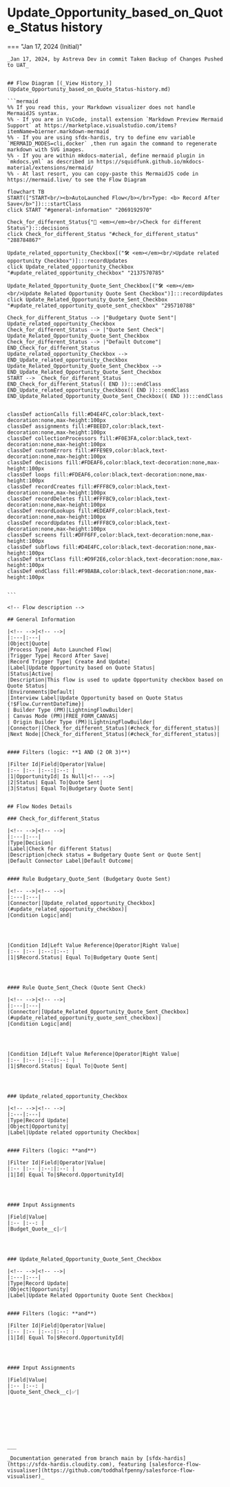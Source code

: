 # Update_Opportunity_based_on_Quote_Status history

<!-- This page has been generated to be viewed with mkdocs-material, you can not view it just as markdown . Activate tab plugin following the doc at https://squidfunk.github.io/mkdocs-material/reference/content-tabs/ -->

=== "Jan 17, 2024 (Initial)"

    _Jan 17, 2024, by Astreva Dev in commit Taken Backup of Changes Pushed to UAT_

    
    ## Flow Diagram [(_View History_)](Update_Opportunity_based_on_Quote_Status-history.md)
    
    ```mermaid
    %% If you read this, your Markdown visualizer does not handle MermaidJS syntax.
    %% - If you are in VsCode, install extension `Markdown Preview Mermaid Support` at https://marketplace.visualstudio.com/items?itemName=bierner.markdown-mermaid
    %% - If you are using sfdx-hardis, try to define env variable `MERMAID_MODES=cli,docker` ,then run again the command to regenerate markdown with SVG images.
    %% - If you are within mkdocs-material, define mermaid plugin in `mkdocs.yml` as described in https://squidfunk.github.io/mkdocs-material/extensions/mermaid/
    %% - At last resort, you can copy-paste this MermaidJS code in https://mermaid.live/ to see the Flow Diagram
    
    flowchart TB
    START(["START<br/><b>AutoLaunched Flow</b></br>Type: <b> Record After Save</b>"]):::startClass
    click START "#general-information" "2069192970"
    
    Check_for_different_Status{"🔀 <em></em><br/>Check for different Status"}:::decisions
    click Check_for_different_Status "#check_for_different_status" "288784867"
    
    Update_related_opportunity_Checkbox[("🛠️ <em></em><br/>Update related opportunity Checkbox")]:::recordUpdates
    click Update_related_opportunity_Checkbox "#update_related_opportunity_checkbox" "2137570785"
    
    Update_Related_Opportunity_Quote_Sent_Checkbox[("🛠️ <em></em><br/>Update Related Opportunity Quote Sent Checkbox")]:::recordUpdates
    click Update_Related_Opportunity_Quote_Sent_Checkbox "#update_related_opportunity_quote_sent_checkbox" "295710788"
    
    Check_for_different_Status --> |"Budgetary Quote Sent"| Update_related_opportunity_Checkbox
    Check_for_different_Status --> |"Quote Sent Check"| Update_Related_Opportunity_Quote_Sent_Checkbox
    Check_for_different_Status --> |"Default Outcome"| END_Check_for_different_Status
    Update_related_opportunity_Checkbox --> END_Update_related_opportunity_Checkbox
    Update_Related_Opportunity_Quote_Sent_Checkbox --> END_Update_Related_Opportunity_Quote_Sent_Checkbox
    START -->  Check_for_different_Status
    END_Check_for_different_Status(( END )):::endClass
    END_Update_related_opportunity_Checkbox(( END )):::endClass
    END_Update_Related_Opportunity_Quote_Sent_Checkbox(( END )):::endClass
    
    
    classDef actionCalls fill:#D4E4FC,color:black,text-decoration:none,max-height:100px
    classDef assignments fill:#FBEED7,color:black,text-decoration:none,max-height:100px
    classDef collectionProcessors fill:#F0E3FA,color:black,text-decoration:none,max-height:100px
    classDef customErrors fill:#FFE9E9,color:black,text-decoration:none,max-height:100px
    classDef decisions fill:#FDEAF6,color:black,text-decoration:none,max-height:100px
    classDef loops fill:#FDEAF6,color:black,text-decoration:none,max-height:100px
    classDef recordCreates fill:#FFF8C9,color:black,text-decoration:none,max-height:100px
    classDef recordDeletes fill:#FFF8C9,color:black,text-decoration:none,max-height:100px
    classDef recordLookups fill:#EDEAFF,color:black,text-decoration:none,max-height:100px
    classDef recordUpdates fill:#FFF8C9,color:black,text-decoration:none,max-height:100px
    classDef screens fill:#DFF6FF,color:black,text-decoration:none,max-height:100px
    classDef subflows fill:#D4E4FC,color:black,text-decoration:none,max-height:100px
    classDef startClass fill:#D9F2E6,color:black,text-decoration:none,max-height:100px
    classDef endClass fill:#F9BABA,color:black,text-decoration:none,max-height:100px
    
    
    ```
    
    <!-- Flow description -->
    
    ## General Information
    
    |<!-- -->|<!-- -->|
    |:---|:---|
    |Object|Quote|
    |Process Type| Auto Launched Flow|
    |Trigger Type| Record After Save|
    |Record Trigger Type| Create And Update|
    |Label|Update Opportunity based on Quote Status|
    |Status|Active|
    |Description|This flow is used to update Opportunity checkbox based on Quote Status|
    |Environments|Default|
    |Interview Label|Update Opportunity based on Quote Status {!$Flow.CurrentDateTime}|
    | Builder Type (PM)|LightningFlowBuilder|
    | Canvas Mode (PM)|FREE_FORM_CANVAS|
    | Origin Builder Type (PM)|LightningFlowBuilder|
    |Connector|[Check_for_different_Status](#check_for_different_status)|
    |Next Node|[Check_for_different_Status](#check_for_different_status)|
    
    
    #### Filters (logic: **1 AND (2 OR 3)**)
    
    |Filter Id|Field|Operator|Value|
    |:-- |:-- |:--:|:--: |
    |1|OpportunityId| Is Null|<!-- -->|
    |2|Status| Equal To|Quote Sent|
    |3|Status| Equal To|Budgetary Quote Sent|
    
    
    ## Flow Nodes Details
    
    ### Check_for_different_Status
    
    |<!-- -->|<!-- -->|
    |:---|:---|
    |Type|Decision|
    |Label|Check for different Status|
    |Description|check status = Budgetary Quote Sent or Quote Sent|
    |Default Connector Label|Default Outcome|
    
    
    #### Rule Budgetary_Quote_Sent (Budgetary Quote Sent)
    
    |<!-- -->|<!-- -->|
    |:---|:---|
    |Connector|[Update_related_opportunity_Checkbox](#update_related_opportunity_checkbox)|
    |Condition Logic|and|
    
    
    
    
    |Condition Id|Left Value Reference|Operator|Right Value|
    |:-- |:-- |:--:|:--: |
    |1|$Record.Status| Equal To|Budgetary Quote Sent|
    
    
    
    
    #### Rule Quote_Sent_Check (Quote Sent Check)
    
    |<!-- -->|<!-- -->|
    |:---|:---|
    |Connector|[Update_Related_Opportunity_Quote_Sent_Checkbox](#update_related_opportunity_quote_sent_checkbox)|
    |Condition Logic|and|
    
    
    
    
    |Condition Id|Left Value Reference|Operator|Right Value|
    |:-- |:-- |:--:|:--: |
    |1|$Record.Status| Equal To|Quote Sent|
    
    
    
    
    ### Update_related_opportunity_Checkbox
    
    |<!-- -->|<!-- -->|
    |:---|:---|
    |Type|Record Update|
    |Object|Opportunity|
    |Label|Update related opportunity Checkbox|
    
    
    #### Filters (logic: **and**)
    
    |Filter Id|Field|Operator|Value|
    |:-- |:-- |:--:|:--: |
    |1|Id| Equal To|$Record.OpportunityId|
    
    
    
    
    #### Input Assignments
    
    |Field|Value|
    |:-- |:--: |
    |Budget_Quote__c|✅|
    
    
    
    
    ### Update_Related_Opportunity_Quote_Sent_Checkbox
    
    |<!-- -->|<!-- -->|
    |:---|:---|
    |Type|Record Update|
    |Object|Opportunity|
    |Label|Update Related Opportunity Quote Sent Checkbox|
    
    
    #### Filters (logic: **and**)
    
    |Filter Id|Field|Operator|Value|
    |:-- |:-- |:--:|:--: |
    |1|Id| Equal To|$Record.OpportunityId|
    
    
    
    
    #### Input Assignments
    
    |Field|Value|
    |:-- |:--: |
    |Quote_Sent_Check__c|✅|
    
    
    
    
    
    
    
    
    ___
    
    _Documentation generated from branch main by [sfdx-hardis](https://sfdx-hardis.cloudity.com), featuring [salesforce-flow-visualiser](https://github.com/toddhalfpenny/salesforce-flow-visualiser)_

